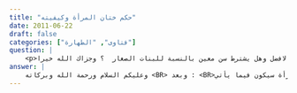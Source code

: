 ```yaml
---
title: "حكم ختان المرأة وكيفيته"
date: 2011-06-22
draft: false
categories: ["فتاوى", "الطهارة"]
question: |
    <p>فضيلة الشيخ السلام عليك ورحمة الله  ماحكم ختان المرأه ؟ وماهو الافضل وهل يشترط سن معين بالنسبة للبنات الصغار  ؟ وجزاك الله خيرا</p>
answer: |
    وعليكم السلام ورحمة الله وبركاته <BR> وبعد : <BR>اعلم أن الكلام على ختان المرأة سيكون فيما يأتي : <BR>أولا : كيفية ختان المرأة : <BR>قال الحافظ ابن حجر في فتح الباري (10/352)  : ( قال الماوردي : ختانها قطع جلدة تكون في أعلى فرجها فوق مدخل الذكر كالنواة أو كعرف الديك ، والواجب قطع الجلدة المستعلية منه دون استئصاله) . <BR>ثانيا : حكم ختان الرجل والمرأة : <BR>أولاً : أجمع العلماء –رحمهم الله تعالى- على مشروعية ختان الرجل والمرأة(ينظر : مراتب الإجماع ص (157) ، وتحفة المودود ص (206) ، وإجماعات ابن عبد البر (1/168) ، وموسوعة الإجماع (1/393)  )  .  <BR>فلا خلاف بين العلماء في مشروعية الختان للرجل والمرأة وإنما الخلاف في حكمه هل هو واجب أو مستحب ؟ <BR>ومن العجب أن تجد في هذا العصر من ينكر ختان المرأة وأنه غير مشروع ، وهذا القول مخالف للإجماع على مشروعيته للنساء ، ومخالف لقوله النبي صلى الله عليه وسلم : ((إِذَا جَلَسَ بَيْنَ شُعَبِهَا الأَرْبَعِ وَمَسَّ الْخِتَانُ الْخِتَانَ فَقَدْ وَجَبَ الْغُسْلُ ))( رواه مسلم رقم الحديث (812)) .  <BR>يعني مس ختان الرجل ختان المرأة ، فختان المرأة كان معروفاً عنده كختان الرجل . <BR>وعن عمرو أن بكيرا حدثه : أن أم علقمة أخبرته : (( أن بنات أخي عائشة ختن ، فقيل لعائشة : ألا ندعو لهن من يلهيهن ؟ قالت : بلى . فأرسلت إلى عدي ، فأتاهن ، فمرت عائشة في البيت فرأته يتغنى ويحرك رأسه طربا ، وكان ذا شعر كثير ، فقالت : أف شيطان أخرجوه أخرجوه ))( رواه الإمام البخاري في الأدب رقم (1247) . وحسنه الشيخ الألباني في صحيح الأب المفرد رقم (945) ، و السلسلة الصحيحة تحت حديث رقم (722) ) . <BR>و عن الحسن قال : ((دعي عثمان بن أبي العاص إلى طعام فقيل : هل تدري ما هذا ؟ هذا ختان جارية فقال : هذا شيء ما كنا نراه على عهد رسول الله صلى الله عليه وسلم فأبى أن يأكل ))( رواه الطبراني في الكبير (9/57) رقم (8382) وحسنه الشيخ الألباني في السلسلة الصحيحة تحت حديث رقم (722) ) .  <BR>والذي جعل من ينكر سنة ختان المرأة هو جهل بعض المسلمين في بعض البلدان بالذهاب ببناتهم عند من لا يحسن الختان بل ولا يعرف سنة الختان فيقوم هذا الخاتن أو الخاتنة بإزالة البظر بأكمله ، أو أخذ البظر والشفرتين الصغيرتين ، أو أخذ ذلك كلّه مع إزالة الشفرتين الكبيرتين ، ولا شك أن هذا النوع من الختان لا يجوز شرعاً ، ولا طباً لأنه يؤدي إلى مضاعفات ومضار كثيرة مثل : النزيف ، والالتهابات ، والبرود الجنسي وعدم الرغبة في الجماع ، والرتق وهو التصاق فتحة الفرج مما يؤدي إلى صعوبة الجماع والولادة . <BR>لكن هذا كلّه ناتج عن مخالفة السنة الصحيحة في الختان وليس لذات الختان نفسه ، وقد بينت لك كلام أهل العلم في كيفية ختان المرأة أنه قطع جزء صغير من جلدة تكون في أعلى فرجها فوق مدخل الذكر كالنواة أو كعرف الديك ، والواجب قطع الجلدة المستعلية منه دون استئصاله ، كما قال النبي صلي الله عليه وسلم للخاتنة : ((إِذَا حَفَضْتِ فَأَشِمِّي وَلاَ تَنْهَكِي ، فَإِنَّهُ أَسْرَى لِلْوَجْهِ وَأَحْظَى للزَّوْجِ))( ينظر : تخريجه في السلسلة الصحيحة رقم الحديث (722) ).  <BR>قال السيوطي(جمع الجوامع رقم الحديث (1872) و (1873) ) : ((خفضتِ) : الَخْفض : هو خَتْن المرأة خاصّة . (فَأَشمِّي ولا تَنْهَكي) : لا تأْخذي من البَظْرِ كثيرًا ، شَبَّهَ القطعَ اليسير بإِشمام الرائحة ، (أسرى للوجه) : أصفى للونه وأبقى لنضارته  ) انتهى .  <BR>فلا يجوز إنكار مشروعية ختان المرأة لأجل هذه الأمور ، ولي أعناق النصوص الصريحة في ختانها ، بل الإجماع كما بينته لك ، أَوْرَدَهَا سَعْدٌ وَسَعْدٌ مُشْتَمِلٌ  ، مَا هاكَذَا تُورَدُ يَا سَعْدُ الاْبِلْ ، فلا تنكر السنة لأجل خطأ الجهال ممن لا يعرفون كيفية الختان ، بل يجب أن تكون هناك توعية للناس بأن يذهبوا إلى الأطباء المتخصصين لختان أبنائهم وبناتهم ، لأن هذه المصيبة والجهل بكيفية سنة الختان قد عمت حتى في ختان الذكور فتجد بعض الناس يذهب بولده إلى الحلاق أو العوام مما نتج عنه أضرار بالغة ، فلا يجوز أن ننكر سنة الختان سواء كان للذكور أو الإناث بسبب جهل العوام في تطبقها ، فالواجب كما قلت توعية الناس ، بل ينبغي على الدول الإسلامية أن تمنع الختان للذكور والإناث إلا عن طريق المستشفيات أو العيادات المتخصصة لدفع الضرر وتطبق سنة النبي صلى الله عليه وسلم . <BR> قال الدكتور محمد علي البار في كتابه الختان : (هذا هو الختان الذي أمر به المصطفى ، وأما ما يتم في مناطق كثيرة من العالم ومنه بعض بلاد المسلمين ، مثل الصومال ، والسودان ، وأرياف مصر ، من أخذ البظر بأكمله، أو أخذ البظر والشفرين الصغيرين ، أو أخذ ذلك كله مع أخذ الشفرين الكبيرين ، فهو مخالف للسنة ، ويؤدي إلى مضاعفات كثيرة ، وهو الختان المعروف باسم الختان الفرعوني ، وهو على وصفه لا علاقة له بالختان الذي أمر به النبي صلى الله عليه وسلم . لذا فإن الضجة المفتعلة ضد ختان البنات لا مبرر لها ، لأن المضاعفات والمشاكل ناتجة عن شيئين لا ثالث لهما : الأول مخالفة السنة ، الثاني إجراء العملية بدون تعقيم ومن قبل غير الأطباء ) . <BR> ثالثاً :حكم ختان المرأة : <BR>اختلف العلماء –رحمهم الله تعالى- في حكم ختان الرجل والمرأة ، والراجح أنه واجب على الرجال والنساء ، إلا أن وجوب ختان المرأة فيه تفصيل سأبينه لك في نهاية البحث ، والقول بوجوب الختان على الرجل والمرأة هو مقتضى قول سحنون من المالكية ،  وهو المشهور من مذهب الشافعية ، والحنابلة .ينظر : المنتقى (7/232) ، والموسوعة الفقهية (19/27) . <BR>والمجموع (1/349) ، وحاشيتا قيلوبي وعميرة (4/211) ، وتحفة المحتاج (9/198) ، ونهاية المحتاج (8/35) ، وطرح التثريب (1/75) ، وفتح الباري (10/341) وكشاف القناع (1/80) ، والإنصاف (1/123) ، والمبدع (1/103)  <BR> قال الإمام النووي في المجموع (1/349) : (الختان واجب على الرجال والنساء عندنا ، وبه قال كثيرون من السلف كذا حكاه الخطابي ، وممن أوجبه أحمد) . <BR>ورجت هذا المذهب للأدلة الآتية وٍسأذكر منها ما يتعلق بختان المرأة : <BR>الدليل الأول : جواز كشف العورة من المختون والنظر إليها من الخاتن ، وكشف العورة والنظر إليها من البالغ حرام كما هو معلوم ، فلو لم يجب الختان لما أبيح ذلك الفعل المحرم . <BR>اعتراض : <BR>أن كشف العورة كما أنه يباح للضرورة كذلك يباح للحاجة ، قال الحافظ ابن حجر في فتح الباري (10/354)  : (وتعقبه عياض بأن كشف العورة مباح لمصلحة الجسم ، والنظر إليها يباح للمداواة ، وليس ذلك واجبا إجماعا ، وإذا جاز في المصلحة الدنيوية كان في المصلحة الدينية أولى) . <BR>جوابه : <BR>أن كشف العورة الأصل فيه التحريم ، ولا يكشف إلا لضرورة ، والنصوص على ذلك كثيرة ، والمداواة لا تخلو إما أن تركها فيه ضرر أو يغلب على الظن ذلك فهنا يباح له كشف عورته ، وإما أن هذه المداواة ليس في تركها ضرر مطلقاً فلا يبيح ذلك النظر إلى العور .  <BR>قال الحافظ ابن حجر في فتح الباري (10/354)  : (وأجاب النووي بأن كشف العورة لا يجوز لكل مداواة فلا يتم المراد) . <BR> الدليل الثاني: أن في الختان إدخال الألم الشديد على النفس ، ويخرج من ماله أجرة الخاتن ، وثمن الدواء ، وهذا لا يكون إلا في ما كان واجباً . <BR>الدليل الثالث : أن في ترك ختان المرأة خاصة في البلاد الحارة فيه مفسدة وهي شدة الشهوة ، وذلك وسيلة في الوقوع في الفاحشة ، نسأل الله السلامة ، والختان يخفف هذه الشهوة ويضبطها ، وما يتم ترك الحرام إلا به فو واجب ، والوسائل لها أحكام المقاصد . <BR>قال شيخ الإسلام ابن تيمية في مجموع الفتاوى (21/114) : (وَالْمَقْصُودُ مِنْ خِتَانِ الْمَرْأَةِ تَعْدِيلُ شَهْوَتِهَا فَإِنَّهَا إذَا كَانَتْ قلفاء كَانَتْ مُغْتَلِمَةً شَدِيدَةَ الشَّهْوَةِ . وَلِهَذَا يُقَالُ فِي الْمُشَاتَمَةِ : يَا ابْنَ القلفاء ، فَإِنَّ القلفاء تَتَطَلَّعُ إلَى الرِّجَالِ أَكْثَرَ ، وَلِهَذَا يُوجَدُ مِنْ الْفَوَاحِشِ فِي نِسَاءِ التتر وَنِسَاءِ الْإِفْرِنْجِ مَا لَا يُوجَدُ فِي نِسَاءِ الْمُسْلِمِينَ ، وَإِذَا حَصَلَتْ الْمُبَالَغَةُ فِي الْخِتَانِ ضَعُفَتْ الشَّهْوَةُ فَلَا يَكْمُلُ مَقْصُودُ الرَّجُلِ ، فَإِذَا قُطِعَ مِنْ غَيْرِ مُبَالِغَةٍ حَصَلَ الْمَقْصُودُ بِاعْتِدَالِ) . <BR>الدليل الرابع : قول النبي صلى الله عليه وسلم لبعض الخاتنات : (( اخْفِضِي وَلاَ تَنْهَكِي فَإِنَّهُ أَسْرَى لِلْوَجْهِ وَأَحْظَى عِنْدَ الزَّوْجِ ))( ينظر : تخريجه في السلسلة الصحيحة رقم الحديث (722) ، وتمام المنة ص (67) ) . <BR>وجه الاستدلال : أن النبي صلى الله عليه وسلم أمر الخاتنة بالخفض من غير إنهاك والأمر يقتضي الوجوب . <BR> الدليل الخامس :أنه لو لم يكن واجبا لما جاز للخاتن الإقدام عليه ، وإن أذن فيه المختون أو وليه ، فإنه لا يجوز له الإقدام على قطع عضو لم يأمر الله ورسوله بقطعه ، ولا أوجب قطعه ، كما لو أذن له في قطع أذنه أو إصبعه فإنه لا يجوز له ذلك ولا يسقط الإثم عنه بالإذن . <BR> رابعاً : ختان المرأة يختلف من بلد إلى بلد : <BR>ختان المرأة يختلف باختلاف البلاد ، ففي بلاد المغرب لا توجد هذه الفضلة التي تقطع غالباً بل هي صغيرة بخلاف بلاد المشرق ، وعلى كلّ إذا وجدت هذه الفضلة ظاهرة بارزة وجب الختان سواء كان في بلاد المشرق أو المغرب ، لأن سبب الختان للمرأة وجد ، بخلاف ما لو كانت هذه الفضلة قصيرة أو غير موجودة فلا يشرع الختان حينئذ .  <BR>قال الحافظ ابن حجر في فتح الباري (10/353)  : (وأفاد الشيخ أبو عبد الله بن الحاج في المدخل أنه اختلف في النساء هل يخفضن عموماً أو يفرق بين نساء المشرق فيخفضن ، ونساء المغرب فلا يخفضن لعدم الفضلة المشروع قطعها منهن بخلاف نساء المشرق ؟ قال : فمن قال : إن من ولد مختونا استحب إمرار الموسى على الموضع امتثالا للأمر قال في حق المرأة كذلك ومن لا فلا ) . <BR> خامساً : وقت ختان المرأة :  <BR>الأولى أن يكون في السن التي تستطيع الخاتنة أن تقطع فيها الفضلة ، وهذا يختلف من طفلة إلى أخرى ، فينبغي أن يجرى لها فحص هل سنها يصلح للختان أولا . <BR>قالت الدكتورة آمال أحمد البشير في وقت ختان الإناث في كتاب ختان الأنثى في الطب والإسلام بين الإفراط والتفريط ص (38)  : (أن يكون في السن التي يسهل فيها على الطبيبة أو القابلة المدربة فصل القلفة عن حشفة البظر وقطعها دون أن تأخذ معها أي جزء آخر من المنطقة المجاورة . ويختلف ذلك بين طفلة وأخرى لذلك يجب أن يكون هناك كشف على العضو التناسلي لكل طفلة بواسطة الطبيبة المختصة قبل تحديد وقت ختانها). <BR> سادساً : فوائد ختان المرأة : <BR> فوائد ختان المرأة : <BR>في ختان المرأة فوائد كثيرة منها : <BR>قال الدكتور حامد الغوابى : ( فائدة الختان للبنات تتلخص طبياً فيما يأتي : <BR>أولاً : الإفرازات الدهنية المنفرزة من ( الشفرين الصغيرين ) إن لم يقطعهما مع جزء من البظر في الختان تتجمع وتتزنخ ، ويكون لها رائحة غير مقبولة ، وتحدث إلتهابات قد تمتد إلى المهبل ، بل إلى قناة مجرى البول وقد رأيت حالات كثيرة بهذه الالتهابات في بعض السيدات سببها عدم الختان . <BR>ثانياً : هذا القطع كما أشرنا يقلل الحساسية للبنت حيث لا شيء لديها ينشأ عنه احتكاك جالب للاشتهاء وحينئذ لا تصير البنت عصبية من صغرها )( ينظر : ختان البنات بين الطب والإسلام للدكتور حامد الغوابى وهو في كتاب الختان لأبي بكر عبد الرازق ، ص (50) ) . <BR>وقال الدكتور محمد علي البار(خلق الإنسان ص (33)  ) : (والختان في النساء سنة ، ويقطع شيء من البظر ، والبظر في المرأة يقابل القضيب في الرجل إلا أن حجمه صغير جداً ولا تخترقه قناة مجرى البول ، وعلى البظر قلفة ، وإن كانت صغيرة ، ولها عيوب القلفة في الرجل ، إذ تتجمع فيها الإفرازات ، وتنمو الميكروبات ، والبظر عضو حساس جداً مثل حشفة القضيب ، وهو عضو انتصابي كذلك ، ولا شك أنه مما يزيد الغلمة والشبق ، وذلك من دواعي الزنا إذا لم يتسنَّ الزواج  ) . <BR> وقال الدكتور أحمد خفاجى : (وإذا كان الهدف من ختان الذكور هو تعديل الشهوة ، ومنع الإفرازات الصادرة من الحشفة ، فإن الختان للإناث مرتبط أساساً بتقليل الشهوة أو تعديلها ، فأكثر أعضاء الإناث استثارة البظر ، ويأتي من بعده الشفران الصغيران ، ثم الكبيران ، ولذلك فإن من يختنون البنات بإزالة كل هذه الأجزاء الحساسة إنما يظلمونهن ، ويمنعونهن نعمة وهبها الله لهن   أما إزالة جزء معين من البظر ، فإنه تعديل لهذه الشهوة التي قد تؤذي الأنثى وترهقها ، وتكون سبباً في عدم إشباعها من الطرق الطبيعية عن طريق زوجها ، وحافزاً لها على تكملته من طرق أخرى )(ينظر : حكم الإسلام في الختان للشيخ عبد الرحمن حسن محمود ، ص (27)  )  <BR>ولعلي بهذا أجبت على سؤالك . <BR>والله أعلم
---
```


